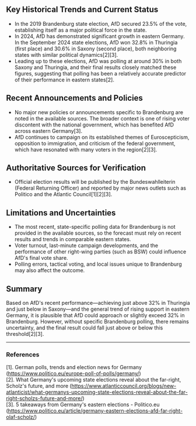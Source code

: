 ## Key Historical Trends and Current Status

- In the 2019 Brandenburg state election, AfD secured 23.5% of the vote, establishing itself as a major political force in the state.
- In 2024, AfD has demonstrated significant growth in eastern Germany. In the September 2024 state elections, AfD won 32.8% in Thuringia (first place) and 30.6% in Saxony (second place), both neighboring states with similar political dynamics[2][3].
- Leading up to these elections, AfD was polling at around 30% in both Saxony and Thuringia, and their final results closely matched these figures, suggesting that polling has been a relatively accurate predictor of their performance in eastern states[2].

## Recent Announcements and Policies

- No major new policies or announcements specific to Brandenburg are noted in the available sources. The broader context is one of rising voter discontent with the national government, which has benefited AfD across eastern Germany[3].
- AfD continues to campaign on its established themes of Euroscepticism, opposition to immigration, and criticism of the federal government, which have resonated with many voters in the region[2][3].

## Authoritative Sources for Verification

- Official election results will be published by the Bundeswahlleiterin (Federal Returning Officer) and reported by major news outlets such as Politico and the Atlantic Council[1][2][3].

## Limitations and Uncertainties

- The most recent, state-specific polling data for Brandenburg is not provided in the available sources, so the forecast must rely on recent results and trends in comparable eastern states.
- Voter turnout, last-minute campaign developments, and the performance of other right-wing parties (such as BSW) could influence AfD's final vote share.
- Polling errors, tactical voting, and local issues unique to Brandenburg may also affect the outcome.

## Summary

Based on AfD's recent performance—achieving just above 32% in Thuringia and just below in Saxony—and the general trend of rising support in eastern Germany, it is plausible that AfD could approach or slightly exceed 32% in Brandenburg. However, without specific Brandenburg polling, there remains uncertainty, and the final result could fall just above or below this threshold[2][3].

---

### References

[1]. German polls, trends and election news for Germany (https://www.politico.eu/europe-poll-of-polls/germany/)  
[2]. What Germany's upcoming state elections reveal about the far-right, Scholz's future, and more (https://www.atlanticcouncil.org/blogs/new-atlanticist/what-germanys-upcoming-state-elections-reveal-about-the-far-right-scholzs-future-and-more/)  
[3]. 5 takeaways from Germany's eastern elections - Politico.eu (https://www.politico.eu/article/germany-eastern-elections-afd-far-right-olaf-scholz/)